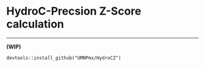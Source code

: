 
# HydroC-Precsion Z-Score calculation 
---
__(WIP)__

```{r}
devtools::install_github("UMNPmx/HydroCZ")
```




